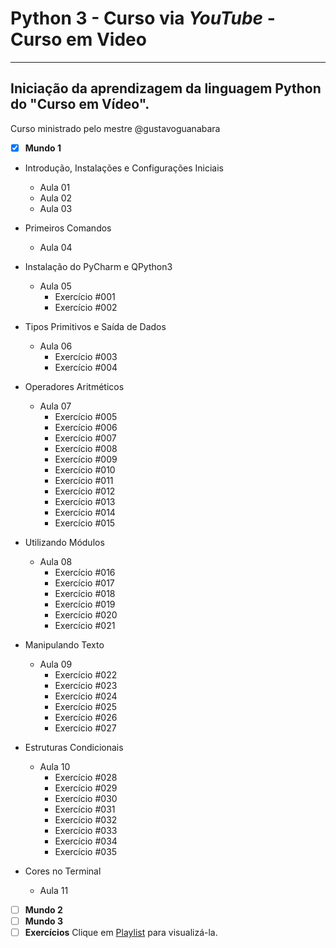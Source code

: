 # Python 3 - Curso via *YouTube* - Curso em Video
---
## Iniciação da aprendizagem da linguagem Python do "Curso em Vídeo".
Curso ministrado pelo mestre @gustavoguanabara
- [x] **Mundo 1**
* Introdução, Instalações e Configurações Iniciais
    * Aula 01
    * Aula 02
    * Aula 03

* Primeiros Comandos
    * Aula 04

* Instalação do PyCharm e QPython3
    * Aula 05
        * Exercício \#001
        * Exercício \#002

* Tipos Primitivos e Saída de Dados
    * Aula 06
        * Exercício \#003
        * Exercício \#004

* Operadores Aritméticos
    * Aula 07
        * Exercício \#005
        * Exercício \#006
        * Exercício \#007
        * Exercício \#008
        * Exercício \#009
        * Exercício \#010
        * Exercício \#011
        * Exercício \#012
        * Exercício \#013
        * Exercício \#014
        * Exercício \#015

* Utilizando Módulos
    * Aula 08
        * Exercício \#016
        * Exercício \#017
        * Exercício \#018
        * Exercício \#019
        * Exercício \#020
        * Exercício \#021

* Manipulando Texto
    * Aula 09
        * Exercício \#022
        * Exercício \#023
        * Exercício \#024
        * Exercício \#025
        * Exercício \#026
        * Exercício \#027

* Estruturas Condicionais
    * Aula 10
        * Exercício \#028
        * Exercício \#029
        * Exercício \#030
        * Exercício \#031
        * Exercício \#032
        * Exercício \#033
        * Exercício \#034
        * Exercício \#035

* Cores no Terminal
    * Aula 11

- [ ] **Mundo 2**
- [ ] **Mundo 3**
- [ ] **Exercícios**
Clique em [Playlist](https://www.youtube.com/playlist?list=PLHz_AreHm4dm6wYOIW20Nyg12TAjmMGT-) para visualizá-la.
